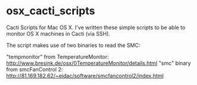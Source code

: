osx_cacti_scripts
=================

Cacti Scripts for Mac OS X. I've written these simple scripts to be able to monitor OS X machines in Cacti (via SSH).

The script makes use of two binaries to read the SMC:

"tempmonitor" from TemperatureMonitor:
http://www.bresink.de/osx/0TemperatureMonitor/details.html
"smc" binary from smcFanControl 2:
http://81.169.182.62/~eidac/software/smcfancontrol2/index.html
